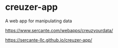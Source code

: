 # creuzer-app
A web app for manipulating data

https://www.sercante.com/webapps/creuzyourdata/

https://sercante-llc.github.io/creuzer-app/
